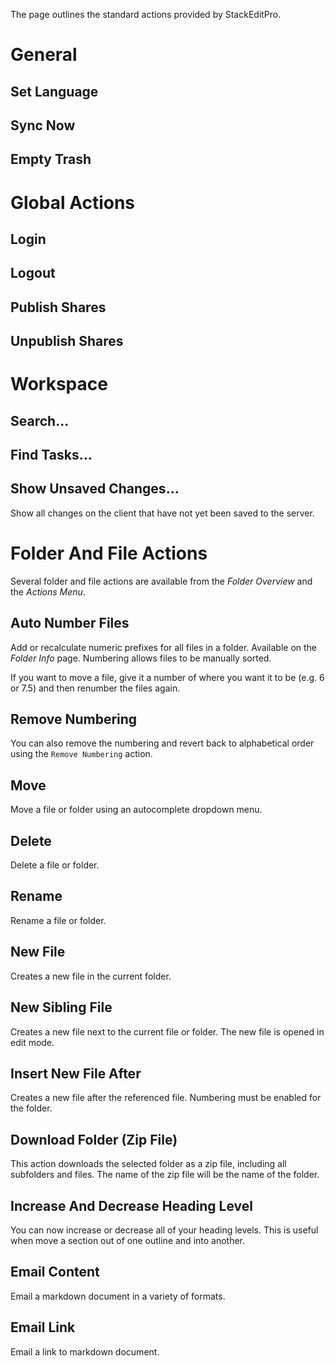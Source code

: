 The page outlines the standard actions provided by StackEditPro.

# General
## Set Language
## Sync Now
## Empty Trash

# Global Actions
## Login
## Logout


## Publish Shares
## Unpublish Shares

# Workspace
## Search...

## Find Tasks...

## Show Unsaved Changes...
 Show all changes on the client that have not yet been saved to the server.
    
# Folder And File Actions
Several folder and file actions are available from the *Folder Overview* and the *Actions Menu*.

## Auto Number Files
Add or recalculate numeric prefixes for all files in a folder.  Available on the *Folder Info* page.
Numbering allows files to be manually sorted.

If you want to move a file, give it a number of where you want it to be (e.g. 6 or 7.5) and then renumber the files again.

## Remove Numbering
You can also remove the numbering and revert back to alphabetical order using the `Remove Numbering` action.

## Move
Move a file or folder using an autocomplete dropdown menu.
## Delete
Delete a file or folder.
## Rename
Rename a file or folder.
## New File
Creates a new file in the current folder.
## New Sibling File
Creates a new file next to the current file or folder.  The new file is opened in edit mode.
## Insert New File After
Creates a new file after the referenced file.  Numbering must be enabled for the folder.
## Download Folder (Zip File)
This action downloads the selected folder as a zip file, including all subfolders and files.  The name of the zip file will be the name of the folder.
## Increase And Decrease Heading Level
You can now increase or decrease all of your heading levels.  This is useful when move a section out of one outline and into another.
## Email Content
Email a markdown document in a variety of formats.
## Email Link
Email a link to markdown document.

<!--stackedit_data:
eyJoaXN0b3J5IjpbMTM1MzA3MDAyNSwxNTc0NjcwNzc1LDIzMD
I1MTA5OSwtOTk5MDQ5MzQ1LDQ5MjY3NDIyMCw1ODE0OTQ4NSwx
MjcxODY3NzgyLDQyMzAwNTcwOCw5NTkzMDM1NzUsNDU1OTg2NT
g1XX0=
-->